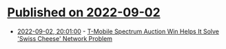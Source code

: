 # [Published on 2022-09-02](index.md)

* [2022-09-02, 20:01:00](https://news.slashdot.org/story/22/09/02/1723225/t-mobile-spectrum-auction-win-helps-it-solve-swiss-cheese-network-problem?utm_source=rss1.0mainlinkanon&utm_medium=feed) - [T-Mobile Spectrum Auction Win Helps It Solve 'Swiss Cheese' Network Problem](https://news.slashdot.org/story/22/09/02/1723225/t-mobile-spectrum-auction-win-helps-it-solve-swiss-cheese-network-problem?utm_source=rss1.0mainlinkanon&utm_medium=feed)
